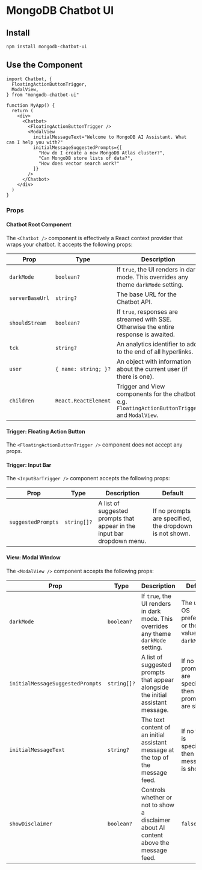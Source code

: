 # MongoDB Chatbot UI

## Install

```
npm install mongodb-chatbot-ui
```

## Use the Component

```tsx
import Chatbot, {
  FloatingActionButtonTrigger,
  ModalView,
} from "mongodb-chatbot-ui"

function MyApp() {
  return (
    <div>
      <Chatbot>
        <FloatingActionButtonTrigger />
        <ModalView
          initialMessageText="Welcome to MongoDB AI Assistant. What can I help you with?"
          initialMessageSuggestedPrompts={[
            "How do I create a new MongoDB Atlas cluster?",
            "Can MongoDB store lists of data?",
            "How does vector search work?"
          ]}
        />
      </Chatbot>
    </div>
  )
}
```

### Props

#### Chatbot Root Component

The `<Chatbot />` component is effectively a React context provider that wraps your chatbot. It accepts the following props:

| Prop                | Type                   | Description                                                                                      | Default                                                 |
|---------------------|------------------------|--------------------------------------------------------------------------------------------------|---------------------------------------------------------|
| `darkMode`          | `boolean?`             | If `true`, the UI renders in dark mode. This overrides any theme `darkMode` setting.             | The user's OS preference or theme value of `darkMode`.  |
| `serverBaseUrl`     | `string?`              | The base URL for the Chatbot API.                                                                | `https://knowledge.mongodb.com/api/v1`                  |
| `shouldStream`      | `boolean?`             | If `true`, responses are streamed with SSE. Otherwise the entire response is awaited.            | If the browser supports SSE, `true`, else `false`.      |
| `tck`               | `string?`              | An analytics identifier to add to the end of all hyperlinks.                                     | `"docs_chatbot"`                                        |
| `user`              | `{ name: string; }?`   | An object with information about the current user (if there is one).                             | `undefined`                                             |
| `children`          | `React.ReactElement`   | Trigger and View components for the chatbot, e.g. `FloatingActionButtonTrigger` and `ModalView`. |                                                         |



#### Trigger: Floating Action Button

The `<FloatingActionButtonTrigger />` component does not accept any props.

#### Trigger: Input Bar

The `<InputBarTrigger />` component accepts the following props:

| Prop                | Type                   | Description                                                                                      | Default                                                 |
|---------------------|------------------------|--------------------------------------------------------------------------------------------------|---------------------------------------------------------|
| `suggestedPrompts`  | `string[]?`            | A list of suggested prompts that appear in the input bar dropdown menu.                          | If no prompts are specified, the dropdown is not shown. |

#### View: Modal Window

The `<ModalView />` component accepts the following props:

| Prop                             | Type        | Description                                                                                      | Default                                                 |
|----------------------------------|-------------|--------------------------------------------------------------------------------------------------|---------------------------------------------------------|
| `darkMode`                       | `boolean?`  | If `true`, the UI renders in dark mode. This overrides any theme `darkMode` setting.             | The user's OS preference or theme value of `darkMode`.  |
| `initialMessageSuggestedPrompts` | `string[]?` | A list of suggested prompts that appear alongside the initial assistant message.                 | If no prompts are specified, then no prompts are shown. |
| `initialMessageText`             | `string?`   | The text content of an initial assistant message at the top of the message feed.                 | If no text is specified, then no message is shown.      |
| `showDisclaimer`                 | `boolean?`  | Controls whether or not to show a disclaimer about AI content above the message feed.            | `false`                                                 |
